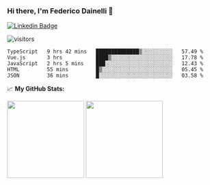 ### Hi there, I'm Federico Dainelli 👋

<!--
**ruddenchaux/ruddenchaux** is a ✨ _special_ ✨ repository because its `README.md` (this file) appears on your GitHub profile.

Here are some ideas to get you started:

- 🔭 I’m currently working on ...
- 🌱 I’m currently learning ...
- 👯 I’m looking to collaborate on ...
- 🤔 I’m looking for help with ...
- 💬 Ask me about ...
- 📫 How to reach me: ...
- 😄 Pronouns: ...
- ⚡ Fun fact: ...
-->

[![Linkedin Badge](https://img.shields.io/badge/-LinkedIn-0e76a8?style=flat-square&logo=Linkedin&logoColor=white)](https://linkedin.com/in/gapur-kassym)

![visitors](https://visitor-badge.glitch.me/badge?page_id=ruddenchaux.ruddenchaux)


<!--START_SECTION:waka-->
```text
TypeScript   9 hrs 42 mins   ██████████████▒░░░░░░░░░░   57.49 % 
Vue.js       3 hrs           ████▒░░░░░░░░░░░░░░░░░░░░   17.78 % 
JavaScript   2 hrs 5 mins    ███░░░░░░░░░░░░░░░░░░░░░░   12.43 % 
HTML         55 mins         █▒░░░░░░░░░░░░░░░░░░░░░░░   05.45 % 
JSON         36 mins         █░░░░░░░░░░░░░░░░░░░░░░░░   03.58 % 
```
<!--END_SECTION:waka-->


📈 **My GitHub Stats:**

<p>
  <img height="180em" src="https://github-readme-stats.vercel.app/api?username=Gapur&show_icons=true&hide_border=true&&count_private=true&include_all_commits=true" />
  <img height="180em" src="https://github-readme-stats.vercel.app/api/top-langs/?username=Gapur&exclude_repo=KNN-Image-Classification&show_icons=true&hide_border=true&layout=compact&langs_count=8"/>
</p>
